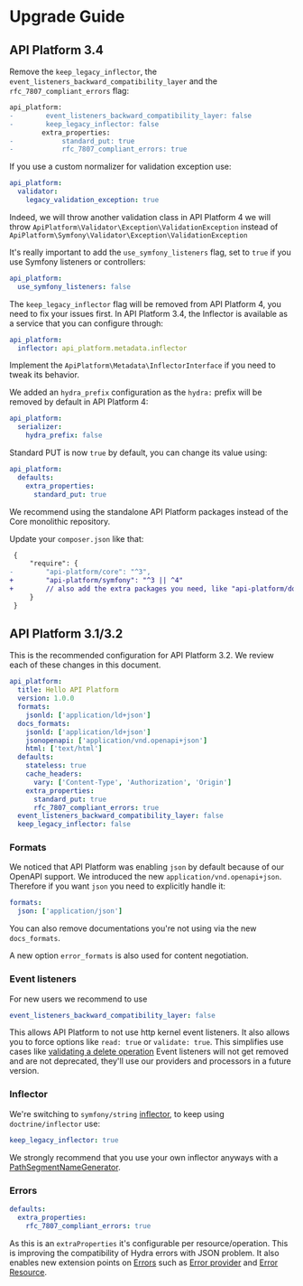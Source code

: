 # Upgrade Guide

## API Platform 3.4

Remove the `keep_legacy_inflector`, the `event_listeners_backward_compatibility_layer` and the `rfc_7807_compliant_errors` flag:

```diff
api_platform:
-        event_listeners_backward_compatibility_layer: false
-        keep_legacy_inflector: false
        extra_properties:
-            standard_put: true
-            rfc_7807_compliant_errors: true
```

If you use a custom normalizer for validation exception use:

```yaml
api_platform:
  validator:
    legacy_validation_exception: true
```

Indeed, we will throw another validation class in API Platform 4 we will throw `ApiPlatform\Validator\Exception\ValidationException` instead of `ApiPlatform\Symfony\Validator\Exception\ValidationException`

It's really important to add the `use_symfony_listeners` flag, set to `true` if you use Symfony listeners or controllers:

```yaml
api_platform:
  use_symfony_listeners: false
```

The `keep_legacy_inflector` flag will be removed from API Platform 4, you need to fix your issues first. In API Platform 3.4, the Inflector is available as a service that you can configure through:

```yaml
api_platform:
  inflector: api_platform.metadata.inflector
```

Implement the `ApiPlatform\Metadata\InflectorInterface` if you need to tweak its behavior.

We added an `hydra_prefix` configuration as the `hydra:` prefix will be removed by default in API Platform 4:

```yaml
api_platform:
  serializer:
    hydra_prefix: false
```

Standard PUT is now `true` by default, you can change its value using:

```yaml
api_platform:
  defaults:
    extra_properties:
      standard_put: true
```

We recommend using the standalone API Platform packages instead of the Core monolithic repository.

Update your `composer.json` like that:

```patch
 {
     "require": {
-        "api-platform/core": "^3",
+        "api-platform/symfony": "^3 || ^4"
+        // also add the extra packages you need, like "api-platform/doctrine-orm"
     }
 }
```

## API Platform 3.1/3.2

This is the recommended configuration for API Platform 3.2. We review each of these changes in this document.

```yaml
api_platform:
  title: Hello API Platform
  version: 1.0.0
  formats:
    jsonld: ['application/ld+json']
  docs_formats:
    jsonld: ['application/ld+json']
    jsonopenapi: ['application/vnd.openapi+json']
    html: ['text/html']
  defaults:
    stateless: true
    cache_headers:
      vary: ['Content-Type', 'Authorization', 'Origin']
    extra_properties:
      standard_put: true
      rfc_7807_compliant_errors: true
  event_listeners_backward_compatibility_layer: false
  keep_legacy_inflector: false
```

### Formats

We noticed that API Platform was enabling `json` by default because of our OpenAPI support. We introduced the new `application/vnd.openapi+json`. Therefore if you want `json` you need to explicitly handle it:

```yaml
formats:
  json: ['application/json']
```

You can also remove documentations you're not using via the new `docs_formats`.

A new option `error_formats` is also used for content negotiation.

### Event listeners

For new users we recommend to use

```yaml
event_listeners_backward_compatibility_layer: false
```

This allows API Platform to not use http kernel event listeners. It also allows you to force options like `read: true` or `validate: true`. This simplifies use cases like [validating a delete operation](/docs/v3.2/guides/delete-operation-with-validation/)
Event listeners will not get removed and are not deprecated, they'll use our providers and processors in a future version.

### Inflector

We're switching to `symfony/string` [inflector](https://symfony.com/doc/current/components/string.html#inflector), to keep using `doctrine/inflector` use:

```yaml
keep_legacy_inflector: true
```

We strongly recommend that you use your own inflector anyways with a [PathSegmentNameGenerator](https://github.com/api-platform/core/blob/f776f11fd23e5397a65c1355a9ebcbb20afac9c2/src/Metadata/Operation/UnderscorePathSegmentNameGenerator.php).

### Errors

```yaml
defaults:
  extra_properties:
    rfc_7807_compliant_errors: true
```

As this is an `extraProperties` it's configurable per resource/operation. This is improving the compatibility of Hydra errors with JSON problem. It also enables new extension points on [Errors](https://api-platform.com/docs/v3.2/core/errors/) such as [Error provider](https://api-platform.com/docs/v3.2/guides/error-provider/) and [Error Resource](https://api-platform.com/docs/v3.2/guides/error-resource/).
